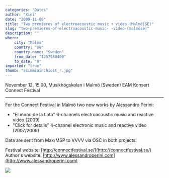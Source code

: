 ```yaml
---
categories: "Dates"
author: "Xini"
date: "2009-11-06"
title: "Two premieres of electroacoustic music + video (Malmö|SE)"
slug: "two-premieres-of-electroacoustic-music- -video-(malmöse)"
description: ""
where: 
    city: "Malmö"
    country: "se"
    country_name: "Sweden"
    from_date: "1257980400"
    to_date: "0"
imported: "true"
thumb: "scimmiainchiost_r.jpg"
---
```



November 12, 15.00, Musikhögskolan i Malmö (Sweden) 
EAM Konsert
Connect Festival

---

For the Connect Festival in Malmö two new works by Alessandro Perini:

- "El mono de la tinta" 6-channels electroacoustic music and reactive video (2009)
- "Click for details" 4-channel electronic music and reactive video (2007/2009)

Data are sent from Max/MSP to VVVV via OSC in both projects.


Festival website: [http://connectfestival.se/](http://connectfestival.se/)
Author's website: [http://www.alessandroperini.com](http://www.alessandroperini.com)


![](scimmiainchiost_r.jpg)